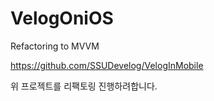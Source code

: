 # VelogOniOS
Refactoring to MVVM

https://github.com/SSUDevelog/VelogInMobile

위 프로젝트를 리팩토링 진행하려합니다.

